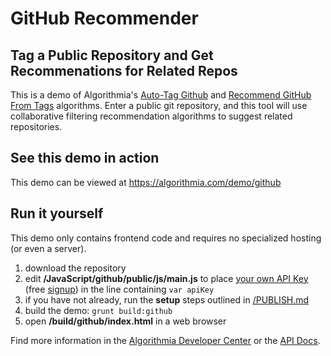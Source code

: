 # GitHub Recommender

## Tag a Public Repository and Get Recommenations for Related Repos

This is a demo of Algorithmia's [Auto-Tag Github](https://algorithmia.com/algorithms/tags/AutoTagGithub) and [Recommend GitHub From Tags](https://algorithmia.com/algorithms/tags/RecommendGitHubFromTags) algorithms. Enter a public git repository, and this tool will use collaborative filtering recommendation algorithms to suggest related repositories.

## See this demo in action

This demo can be viewed at https://algorithmia.com/demo/github

## Run it yourself

This demo only contains frontend code and requires no specialized hosting (or even a server).
1. download the repository
2. edit **/JavaScript/github/public/js/main.js** to place [your own API Key](https://algorithmia.com/user#credentials) (free [signup](https://algorithmia.com/?invite=socialimagerec)) in the line containing `var apiKey`
4. if you have not already, run the **setup** steps outlined in [/PUBLISH.md](../../PUBLISH.md)
5. build the demo: `grunt build:github`
6. open **/build/github/index.html** in a web browser

Find more information in the [Algorithmia Developer Center](http://developers.algorithmia.com) or the [API Docs](http://docs.algorithmia.com/).
